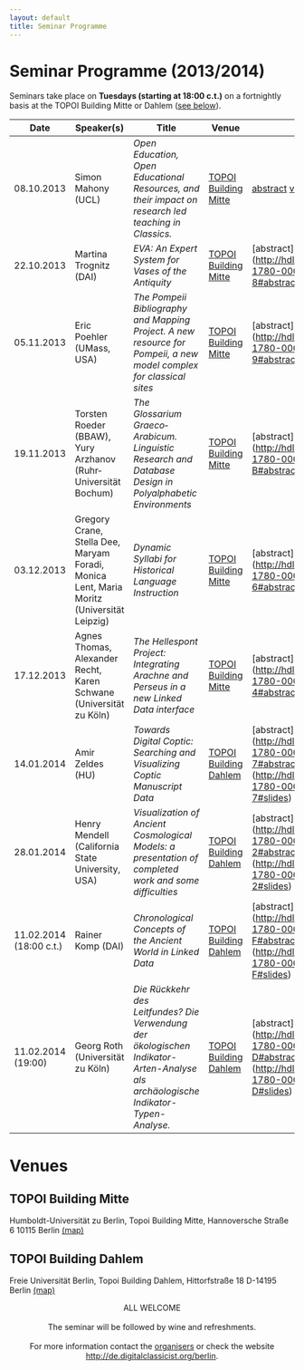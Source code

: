 ```yaml
---
layout: default
title: Seminar Programme
---
```


# Seminar Programme (2013/2014) #

Seminars take place on **Tuesdays (starting at 18:00 c.t.)** on a fortnightly basis at the TOPOI Building Mitte or Dahlem ([see below](#venues)).

<!--

The **programme calendar** is also available as [(public) Google Calendar](https://www.google.com/calendar/embed?src=aicf2vlsr7t34v4qrju5fiso54%40group.calendar.google.com&ctz=Europe/Berlin) (iCal for subscription [here](https://www.google.com/calendar/ical/aicf2vlsr7t34v4qrju5fiso54%40group.calendar.google.com/public/basic.ics)): subscribe to it in order to get further details and timely reminders for all the seminar events!

Or download the **poster** with the full programme ([PDF here](/berlin/files/Poster-Full-Programme.pdf)) and put it up on your institution's notice board.
-->

Date | Speaker(s) | Title | Venue | Materials
-----------|-------------------------|-------------------------------------------------------------------------------------------------------------------------------------------------|----------------|----------------	 
08.10.2013 | Simon Mahony (UCL) | *Open Education, Open Educational Resources, and their impact on research led teaching in Classics.* | [TOPOI Building Mitte](#topoi_building_mitte)| [abstract](http://hdl.handle.net/11858/00-1780-0000-0022-D53B-9#abstract) [video](http://hdl.handle.net/11858/00-1780-0000-0022-D53B-9#video) [slides](http://hdl.handle.net/11858/00-1780-0000-0022-D53B-9#slides)
22.10.2013 | Martina Trognitz (DAI) | *EVA: An Expert System for Vases of the Antiquity* | [TOPOI Building Mitte](#topoi_building_mitte) | [abstract] (http://hdl.handle.net/11858/00-1780-0000-0022-D542-8#abstract) [video](http://hdl.handle.net/11858/00-1780-0000-0022-D542-8#video) [slides](http://hdl.handle.net/11858/00-1780-0000-0022-D542-8#slides)
05.11.2013 | Eric Poehler (UMass, USA) | *The Pompeii Bibliography and Mapping Project. A new resource for Pompeii, a new model complex for classical sites* | [TOPOI Building Mitte](#topoi_building_mitte) | [abstract] (http://hdl.handle.net/11858/00-1780-0000-0022-D549-9#abstract) [video](http://hdl.handle.net/11858/00-1780-0000-0022-D549-9#video) [slides](http://hdl.handle.net/11858/00-1780-0000-0022-D549-9#slides)
19.11.2013 | Torsten Roeder (BBAW), Yury Arzhanov (Ruhr­Universität Bochum) | *The Glossarium Graeco­Arabicum. Linguistic Research and Database Design in Polyalphabetic Environments* | [TOPOI Building Mitte](#topoi_building_mitte)| [abstract] (http://hdl.handle.net/11858/00-1780-0000-0022-D548-B#abstract) [video](http://hdl.handle.net/11858/00-1780-0000-0022-D548-B#video) [slides](http://hdl.handle.net/11858/00-1780-0000-0022-D548-B#slides)
03.12.2013 | Gregory Crane, Stella Dee, Maryam Foradi, Monica Lent, Maria Moritz (Universität Leipzig) | *Dynamic Syllabi for Historical Language Instruction* | [TOPOI Building Mitte](#topoi_building_mitte) | [abstract] (http://hdl.handle.net/11858/00-1780-0000-0022-D543-6#abstract) [video](http://hdl.handle.net/11858/00-1780-0000-0022-D543-6#video) [slides](http://hdl.handle.net/11858/00-1780-0000-0022-D543-6#slides)
17.12.2013 | Agnes Thomas, Alexander Recht, Karen Schwane (Universität zu Köln) | *The Hellespont Project: Integrating Arachne and Perseus in a new Linked Data interface* | [TOPOI Building Mitte](#topoi_building_mitte) | [abstract] (http://hdl.handle.net/11858/00-1780-0000-0022-D544-4#abstract) [video](http://hdl.handle.net/11858/00-1780-0000-0022-D544-4#video) [slides](http://hdl.handle.net/11858/00-1780-0000-0022-D544-4#slides)
14.01.2014 | Amir Zeldes (HU) | *Towards Digital Coptic: Searching and Visualizing Coptic Manuscript Data* | [TOPOI Building Dahlem](#topoi_building_dahlem) | [abstract] (http://hdl.handle.net/11858/00-1780-0000-0022-D54A-7#abstract) [video](http://hdl.handle.net/11858/00-1780-0000-0022-D54A-7#video) [slides] (http://hdl.handle.net/11858/00-1780-0000-0022-D54A-7#slides)
28.01.2014 | Henry Mendell  (California State University, USA) | *Visualization of Ancient Cosmological Models: a presentation of completed work and some difficulties* | [TOPOI Building Dahlem](#topoi_building_dahlem) | [abstract] (http://hdl.handle.net/11858/00-1780-0000-0022-D545-2#abstract) [video](http://hdl.handle.net/11858/00-1780-0000-0022-D545-2#video) [slides] (http://hdl.handle.net/11858/00-1780-0000-0022-D545-2#slides)
11.02.2014 (18:00 c.t.) | Rainer Komp (DAI) | *Chronological Concepts of the Ancient World in Linked Data* | [TOPOI Building Dahlem](#topoi_building_dahlem) |  [abstract] (http://hdl.handle.net/11858/00-1780-0000-0022-D546-F#abstract) [video](http://hdl.handle.net/11858/00-1780-0000-0022-D546-F#video) [slides] (http://hdl.handle.net/11858/00-1780-0000-0022-D546-F#slides)
11.02.2014 (19:00) | Georg Roth (Universität zu Köln) | *Die Rückkehr des Leitfundes? Die Verwendung der ökologischen Indikator-Arten-Analyse als archäologische Indikator-Typen-Analyse.* | [TOPOI Building Dahlem](#topoi_building_dahlem) |  [abstract] (http://hdl.handle.net/11858/00-1780-0000-0022-D547-D#abstract) <del>video</del> [slides] (http://hdl.handle.net/11858/00-1780-0000-0022-D547-D#slides)

# Venues

## TOPOI Building Mitte

Humboldt-Universität zu Berlin, Topoi Building Mitte, Hannoversche Straße 6 10115 Berlin [(map)](http://maps.google.de/maps?f=q&source=s_q&hl=de&geocode=&q=berlin+hannoversche+stra%C3%9Fe+6&sll=51.151786,10.415039&sspn=24.62582,42.626953&ie=UTF8&t=h&z=16&iwloc=A)

## TOPOI Building Dahlem

Freie Universität Berlin, Topoi Building Dahlem, Hittorfstraße 18 D-14195 Berlin [(map)](https://maps.google.de/maps?q=Hittorfstra%C3%9Fe+18,+Dahlem,+Berlin&hl=de&ie=UTF8&ll=52.449929,13.284853&spn=0.007062,0.01929&sll=52.449641,13.283951&sspn=0.007062,0.01929&t=h&hnear=Hittorfstra%C3%9Fe+18,+14195+Berlin&z=16)


<div style="text-align: center">ALL WELCOME
<br/><br/>
The seminar will be followed by wine and refreshments.
<br/><br/>
For more information contact the <a href="http://de.digitalclassicist.org/berlin/about">organisers</a> or check the website <a href="http://de.digitalclassicist.org/berlin">http://de.digitalclassicist.org/berlin</a>.
<br/><br/>
	</div>

